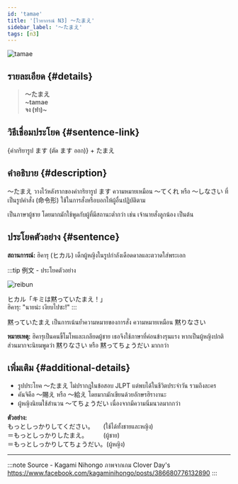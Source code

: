```yaml
---
id: 'tamae'
title: '[ไวยากรณ์ N3] 〜たまえ'
sidebar_label: '〜たまえ'
tags: [n3]
---
```


![tamae](https://res.cloudinary.com/kagamiweb/image/upload/v1631720712/nihongo/grammar/n3/tamae.png)

## รายละเอียด {#details}

> **〜たまえ**  
> **~tamae**  
> **จง (ทำ)~**

## วิธีเชื่อมประโยค {#sentence-link}

{คำกริยารูป ます (ตัด ます ออก)} + たまえ

## คำอธิบาย {#description}

〜たまえ วางไว้หลังรากของคำกริยารูป ます ความหมายเหมือน ～てくれ หรือ ～しなさい ที่เป็นรูปคำสั่ง (命令形) ใช้ในการสั่งหรือบอกให้ผู้อื่นปฏิบัติตาม

เป็นภาษาผู้ชาย โดยมากมักใช้พูดกับผู้ที่มีสถานะต่ำกว่า เช่น เจ้านายสั่งลูกน้อง เป็นต้น

## ประโยคตัวอย่าง {#sentence}

**สถานการณ์:** ฮิคารุ (ヒカル) เด็กผู้หญิงในรูปกำลังเดือดดาลและตวาดใส่พระเอก

:::tip 例文 - ประโยคตัวอย่าง

![reibun](https://res.cloudinary.com/kagamiweb/image/upload/v1631950741/nihongo/grammar/n3/reibun/tamae.png)

ヒカル「キミは黙っていたまえ！」  
ฮิคารุ: "นายน่ะ เงียบไปซะ!"
:::

黙っていたまえ เป็นการเน้นย้ำความหมายของการสั่ง ความหมายเหมือน 黙りなさい

**หมายเหตุ:** ฮิคารุเป็นคนขี้โมโหและเกลียดผู้ชาย เธอจึงใช้ภาษาที่ค่อนข้างรุนแรง หากเป็นผู้หญิงปกติ ส่วนมากจะนิยมพูดว่า 黙りなさい หรือ 黙ってちょうだい มากกว่า

## เพิ่มเติม {#additional-details}

- รูปประโยค 〜たまえ ไม่ปรากฎในข้อสอบ JLPT แต่พบได้ในชีวิตประจำวัน รวมถึงละคร
- คันจิคือ 〜賜え หรือ 〜給え โดยมากมักเขียนด้วยอักษรฮิรางานะ
- ผู้หญิงนิยมใช้สำนวน 〜てちょうだい เนื่องจากมีความนิ่มนวลมากกว่า

**ตัวอย่าง:**  
もっとしっかりしてください。　　(ใช้ได้ทั้งชายและหญิง)  
＝もっとしっかりしたまえ。　　　(ผู้ชาย)  
＝もっとしっかりしてちょうだい。(ผู้หญิง)  

---
:::note Source - Kagami Nihongo
ภาพจากเกม Clover Day's  
https://www.facebook.com/kagaminihongo/posts/386680776132890
:::